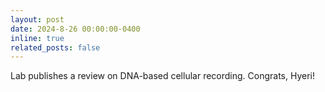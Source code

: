 ```yaml
---
layout: post
date: 2024-8-26 00:00:00-0400
inline: true
related_posts: false
---
```


Lab publishes a review on DNA-based cellular recording. Congrats, Hyeri!

